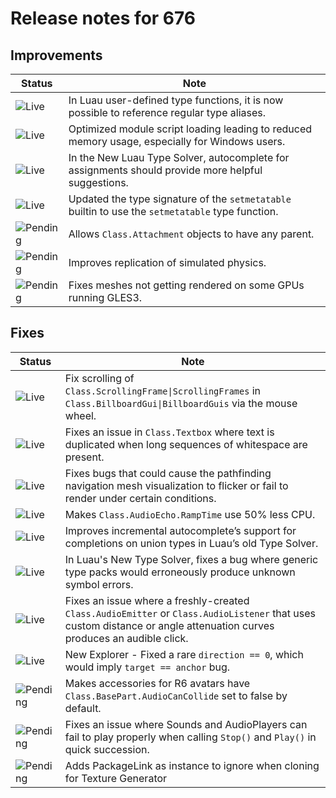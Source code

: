 # Release notes for 676

## Improvements

| Status | Note |
|--------|------|
| ![Live](https://img.shields.io/badge/Live-009E57?style=flat)  | In Luau user-defined type functions, it is now possible to reference regular type aliases. |
| ![Live](https://img.shields.io/badge/Live-009E57?style=flat)  | Optimized module script loading leading to reduced memory usage, especially for Windows users. |
| ![Live](https://img.shields.io/badge/Live-009E57?style=flat)  | In the New Luau Type Solver, autocomplete for assignments should provide more helpful suggestions.  |
| ![Live](https://img.shields.io/badge/Live-009E57?style=flat)  | Updated the type signature of the `setmetatable` builtin to use the `setmetatable` type function. |
| ![Pending](https://img.shields.io/badge/Pending-DEA517?style=flat)  | Allows `Class.Attachment` objects to have any parent. |
| ![Pending](https://img.shields.io/badge/Pending-DEA517?style=flat)  | Improves replication of simulated physics. |
| ![Pending](https://img.shields.io/badge/Pending-DEA517?style=flat)  | Fixes meshes not getting rendered on some GPUs running GLES3. |
## Fixes

| Status | Note |
|--------|------|
| ![Live](https://img.shields.io/badge/Live-009E57?style=flat)  | Fix scrolling of `Class.ScrollingFrame\|ScrollingFrames` in `Class.BillboardGui\|BillboardGuis` via the mouse wheel. |
| ![Live](https://img.shields.io/badge/Live-009E57?style=flat)  | Fixes an issue in `Class.Textbox` where text is duplicated when long sequences of whitespace are present. |
| ![Live](https://img.shields.io/badge/Live-009E57?style=flat)  | Fixes bugs that could cause the pathfinding navigation mesh visualization to flicker or fail to render under certain conditions. |
| ![Live](https://img.shields.io/badge/Live-009E57?style=flat)  | Makes `Class.AudioEcho.RampTime` use 50% less CPU. |
| ![Live](https://img.shields.io/badge/Live-009E57?style=flat)  | Improves incremental autocomplete’s support for completions on union types in Luau’s old Type Solver. |
| ![Live](https://img.shields.io/badge/Live-009E57?style=flat)  | In Luau's New Type Solver, fixes a bug where generic type packs would erroneously produce unknown symbol errors. |
| ![Live](https://img.shields.io/badge/Live-009E57?style=flat)  | Fixes an issue where a freshly-created `Class.AudioEmitter` or `Class.AudioListener` that uses custom distance or angle attenuation curves produces an audible click. |
| ![Live](https://img.shields.io/badge/Live-009E57?style=flat)  | New Explorer - Fixed a rare `direction == 0`, which would imply `target == anchor` bug. |
| ![Pending](https://img.shields.io/badge/Pending-DEA517?style=flat)  | Makes accessories for R6 avatars have `Class.BasePart.AudioCanCollide` set to false by default. |
| ![Pending](https://img.shields.io/badge/Pending-DEA517?style=flat)  | Fixes an issue where Sounds and AudioPlayers can fail to play properly when calling `Stop()` and `Play()` in quick succession. |
| ![Pending](https://img.shields.io/badge/Pending-DEA517?style=flat)  | Adds PackageLink as instance to ignore when cloning for Texture Generator |
